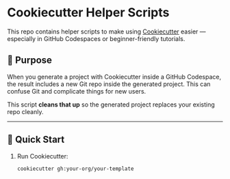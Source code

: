 # Cookiecutter Helper Scripts

This repo contains helper scripts to make using [Cookiecutter](https://cookiecutter.readthedocs.io/) easier — especially in GitHub Codespaces or beginner-friendly tutorials.

## 🎯 Purpose

When you generate a project with Cookiecutter inside a GitHub Codespace, the result includes a new Git repo inside the generated project. This can confuse Git and complicate things for new users.

This script **cleans that up** so the generated project replaces your existing repo cleanly.

---

## 🚀 Quick Start

1. Run Cookiecutter:

   ```bash
   cookiecutter gh:your-org/your-template
